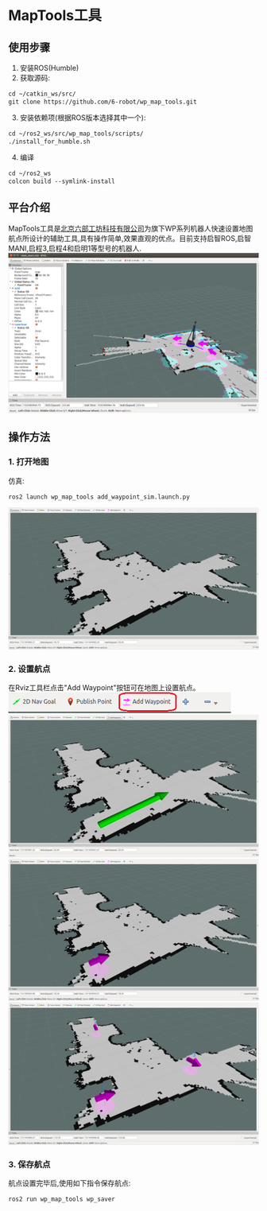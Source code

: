 # MapTools工具

## 使用步骤

1. 安装ROS(Humble)
2. 获取源码:
```
cd ~/catkin_ws/src/
git clone https://github.com/6-robot/wp_map_tools.git
```
3. 安装依赖项(根据ROS版本选择其中一个):
```
cd ~/ros2_ws/src/wp_map_tools/scripts/
./install_for_humble.sh
```
4. 编译
```
cd ~/ros2_ws
colcon build --symlink-install
```

## 平台介绍
MapTools工具是[北京六部工坊科技有限公司](http://www.6-robot.com)为旗下WP系列机器人快速设置地图航点所设计的辅助工具,具有操作简单,效果直观的优点。目前支持启智ROS,启智MANI,启程3,启程4和启明1等型号的机器人.
![Nav pic](./media/wpb_home_nav.png)

## 操作方法

### 1. 打开地图
仿真:
```
ros2 launch wp_map_tools add_waypoint_sim.launch.py
```
![1 pic](./media/map.png)

### 2. 设置航点
在Rviz工具栏点击"Add Waypoint"按钮可在地图上设置航点。
![2 pic](./media/toolbar.png)
![3 pic](./media/add_waypoint.png)
![4 pic](./media/waypoint.png)
![MapTools pic](./media/map_tools.png)

### 3. 保存航点
航点设置完毕后,使用如下指令保存航点:
```
ros2 run wp_map_tools wp_saver 
```
